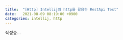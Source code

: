 ```yaml
---
title:  "[Http] Intellij의 http를 활용한 RestApi Test"
date:   2021-08-09 08:19:00 +0900
categories: intellij, http
---
```


작성중...